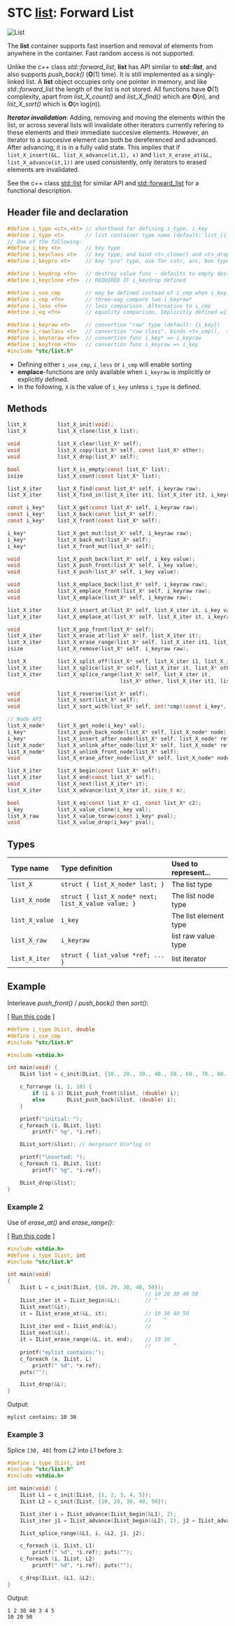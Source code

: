 # STC [list](../include/stc/list.h): Forward List
![List](pics/list.jpg)

The **list** container supports fast insertion and removal of elements from anywhere in the container.
Fast random access is not supported.

Unlike the c++ class *std::forward_list*, **list** has API similar to ***std::list***, and also supports
*push_back()* (**O**(1) time). It is still implemented as a singly-linked list. A **list** object
occupies only one pointer in memory, and like *std::forward_list* the length of the list is not stored.
All functions have **O**(1) complexity, apart from *list_X_count()* and *list_X_find()* which are **O**(*n*),
and *list_X_sort()* which is **O**(*n* log(*n*)).

***Iterator invalidation***: Adding, removing and moving the elements within the list, or across several lists
will invalidate other iterators currently refering to these elements and their immediate succesive elements.
However, an iterator to a succesive element can both be dereferenced and advanced. After advancing, it is
in a fully valid state. This implies that if `list_X_insert(&L, list_X_advance(it,1), x)` and
`list_X_erase_at(&L, list_X_advance(it,1))` are used consistently, only iterators to erased elements are invalidated.

See the c++ class [std::list](https://en.cppreference.com/w/cpp/container/list) for similar API and
[std::forward_list](https://en.cppreference.com/w/cpp/container/forward_list) for a functional description.

## Header file and declaration

```c
#define i_type <ct>,<kt> // shorthand for defining i_type, i_key
#define i_type <t>       // list container type name (default: list_{i_key})
// One of the following:
#define i_key <t>        // key type
#define i_keyclass <t>   // key type, and bind <t>_clone() and <t>_drop() function names
#define i_keypro <t>     // key "pro" type, use for cstr, arc, box types

#define i_keydrop <fn>   // destroy value func - defaults to empty destruct
#define i_keyclone <fn>  // REQUIRED IF i_keydrop defined

#define i_use_cmp        // may be defined instead of i_cmp when i_key is an integral/native-type.
#define i_cmp <fn>       // three-way compare two i_keyraw*
#define i_less <fn>      // less comparison. Alternative to i_cmp
#define i_eq <fn>        // equality comparison. Implicitly defined with i_cmp, but not i_less.

#define i_keyraw <t>     // convertion "raw" type (default: {i_key})
#define i_rawclass <t>   // convertion "raw class". binds <t>_cmp(),  <t>_eq(),  <t>_hash()
#define i_keytoraw <fn>  // convertion func i_key* => i_keyraw
#define i_keyfrom <fn>   // convertion func i_keyraw => i_key
#include "stc/list.h"
```
- Defining either `i_use_cmp`, `i_less` or `i_cmp` will enable sorting
- **emplace**-functions are only available when `i_keyraw` is implicitly or explicitly defined.
- In the following, `X` is the value of `i_key` unless `i_type` is defined.

## Methods

```c
list_X          list_X_init(void);
list_X          list_X_clone(list_X list);

void            list_X_clear(list_X* self);
void            list_X_copy(list_X* self, const list_X* other);
void            list_X_drop(list_X* self);                                        // destructor

bool            list_X_is_empty(const list_X* list);
isize           list_X_count(const list_X* list);                                 // size() in O(n) time

list_X_iter     list_X_find(const list_X* self, i_keyraw raw);
list_X_iter     list_X_find_in(list_X_iter it1, list_X_iter it2, i_keyraw raw);

const i_key*    list_X_get(const list_X* self, i_keyraw raw);
const i_key*    list_X_back(const list_X* self);
const i_key*    list_X_front(const list_X* self);

i_key*          list_X_get_mut(list_X* self, i_keyraw raw);
i_key*          list_X_back_mut(list_X* self);
i_key*          list_X_front_mut(list_X* self);

void            list_X_push_back(list_X* self, i_key value);                      // note: no pop_back()
void            list_X_push_front(list_X* self, i_key value);
void            list_X_push(list_X* self, i_key value);                           // alias for push_back()

void            list_X_emplace_back(list_X* self, i_keyraw raw);
void            list_X_emplace_front(list_X* self, i_keyraw raw);
void            list_X_emplace(list_X* self, i_keyraw raw);                       // alias for emplace_back()

list_X_iter     list_X_insert_at(list_X* self, list_X_iter it, i_key value);      // return iter to new elem
list_X_iter     list_X_emplace_at(list_X* self, list_X_iter it, i_keyraw raw);

void            list_X_pop_front(list_X* self);
list_X_iter     list_X_erase_at(list_X* self, list_X_iter it);                    // return iter after it
list_X_iter     list_X_erase_range(list_X* self, list_X_iter it1, list_X_iter it2);
isize           list_X_remove(list_X* self, i_keyraw raw);                        // removes all matches

list_X          list_X_split_off(list_X* self, list_X_iter i1, list_X_iter i2);   // split off [i1, i2)
list_X_iter     list_X_splice(list_X* self, list_X_iter it, list_X* other);       // return updated valid it
list_X_iter     list_X_splice_range(list_X* self, list_X_iter it,                 // return updated valid it
                                    list_X* other, list_X_iter it1, list_X_iter it2);

void            list_X_reverse(list_X* self);
void            list_X_sort(list_X* self);
void            list_X_sort_with(list_X* self, int(*cmp)(const i_key*, const i_key*));

// Node API
list_X_node*    list_X_get_node(i_key* val);                                      // get enclosing node
i_key*          list_X_push_back_node(list_X* self, list_X_node* node);
i_key*          list_X_insert_after_node(list_X* self, list_X_node* ref, list_X_node* node);
list_X_node*    list_X_unlink_after_node(list_X* self, list_X_node* ref);         // return unlinked node
list_X_node*    list_X_unlink_front_node(list_X* self);                           // return unlinked node
void            list_X_erase_after_node(list_X* self, list_X_node* node);

list_X_iter     list_X_begin(const list_X* self);
list_X_iter     list_X_end(const list_X* self);
void            list_X_next(list_X_iter* it);
list_X_iter     list_X_advance(list_X_iter it, size_t n);                        // return n elements ahead.

bool            list_X_eq(const list_X* c1, const list_X* c2);                   // equality test
i_key           list_X_value_clone(i_key val);
list_X_raw      list_X_value_toraw(const i_key* pval);
void            list_X_value_drop(i_key* pval);
```

## Types

| Type name          | Type definition                                     | Used to represent...    |
|:-------------------|:----------------------------------------------------|:------------------------|
| `list_X`           | `struct { list_X_node* last; }`                     | The list type           |
| `list_X_node`      | `struct { list_X_node* next; list_X_value value; }` | The list node type      |
| `list_X_value`     | `i_key`                                             | The list element type |
| `list_X_raw`       | `i_keyraw`                                          | list raw value type   |
| `list_X_iter`      | `struct { list_value *ref; ... }`                   | list iterator          |

## Example

Interleave *push_front()* / *push_back()* then *sort()*:

[ [Run this code](https://godbolt.org/z/dqWqfWrMd) ]
```c
#define i_type DList, double
#define i_use_cmp
#include "stc/list.h"

#include <stdio.h>

int main(void) {
    DList list = c_init(DList, {10., 20., 30., 40., 50., 60., 70., 80., 90.});

    c_forrange (i, 1, 10) {
        if (i & 1) DList_push_front(&list, (double) i);
        else       DList_push_back(&list, (double) i);
    }

    printf("initial: ");
    c_foreach (i, DList, list)
        printf(" %g", *i.ref);

    DList_sort(&list); // mergesort O(n*log n)

    printf("\nsorted: ");
    c_foreach (i, DList, list)
        printf(" %g", *i.ref);

    DList_drop(&list);
}
```

### Example 2
Use of *erase_at()* and *erase_range()*:

[ [Run this code](https://godbolt.org/z/G6qPv4nrh) ]
```c
#include <stdio.h>
#define i_type IList, int
#include "stc/list.h"

int main(void)
{
    IList L = c_init(IList, {10, 20, 30, 40, 50});
                                            // 10 20 30 40 50
    IList_iter it = IList_begin(&L);        // ^
    IList_next(&it);
    it = IList_erase_at(&L, it);            // 10 30 40 50
                                            //    ^
    IList_iter end = IList_end(&L);         //
    IList_next(&it);
    it = IList_erase_range(&L, it, end);    // 10 30
                                            //       ^
    printf("mylist contains:");
    c_foreach (x, IList, L)
        printf(" %d", *x.ref);
    puts("");

    IList_drop(&L);
}
```
Output:
```
mylist contains: 10 30
```

### Example 3

Splice `[30, 40]` from *L2* into *L1* before `3`:
```c
#define i_type IList, int
#include "stc/list.h"
#include <stdio.h>

int main(void) {
    IList L1 = c_init(IList, {1, 2, 3, 4, 5});
    IList L2 = c_init(IList, {10, 20, 30, 40, 50});

    IList_iter i = IList_advance(IList_begin(&L1), 2);
    IList_iter j1 = IList_advance(IList_begin(&L2), 2), j2 = IList_advance(j1, 2);

    IList_splice_range(&L1, i, &L2, j1, j2);

    c_foreach (i, IList, L1)
        printf(" %d", *i.ref); puts("");
    c_foreach (i, IList, L2)
        printf(" %d", *i.ref); puts("");

    c_drop(IList, &L1, &L2);
}
```
Output:
```
1 2 30 40 3 4 5
10 20 50
```
